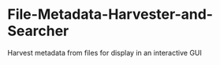 # File-Metadata-Harvester-and-Searcher
Harvest metadata from files for display in an interactive GUI
